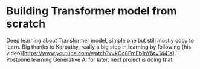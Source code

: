 # Building Transformer model from scratch
Deep learning about Transformer model, simple one but still mostly copy to learn. Big thanks to Karpathy, really a big step in learning by following {his video}[https://www.youtube.com/watch?v=kCc8FmEb1nY&t=1441s]. Postpone learning Generative AI for later, next project is doing that
